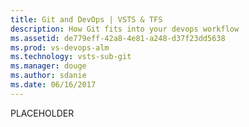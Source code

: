 ```yaml
---
title: Git and DevOps | VSTS & TFS
description: How Git fits into your devops workflow
ms.assetid: de779eff-42a8-4e81-a248-d37f23dd5638
ms.prod: vs-devops-alm
ms.technology: vsts-sub-git 
ms.manager: douge
ms.author: sdanie
ms.date: 06/16/2017
---
```


PLACEHOLDER
